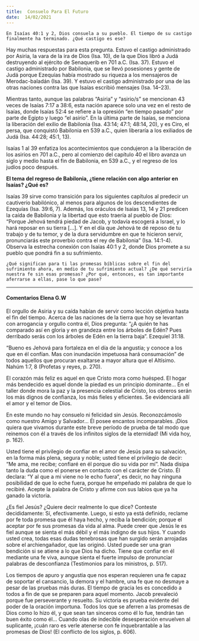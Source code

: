 ```yaml
---
title:  Consuelo Para El Futuro 
date:  14/02/2021
---
```


`En Isaías 40:1 y 2, Dios consuela a su pueblo. El tiempo de su castigo finalmente ha terminado. ¿Qué castigo es ese?`

Hay muchas respuestas para esta pregunta. Estuvo el castigo administrado por Asiria, la vara de la ira de Dios (Isa. 10), de la que Dios libró a Judá destruyendo al ejército de Senaquerib en 701 a.C. (Isa. 37). Estuvo el castigo administrado por Babilonia, que se llevó posesiones y gente de Judá porque Ezequías había mostrado su riqueza a los mensajeros de Merodac-baladán (Isa. 39). Y estuvo el castigo administrado por una de las otras naciones contra las que Isaías escribió mensajes (Isa. 14–23).

Mientras tanto, aunque las palabras “Asiria” y “asirio/s” se mencionan 43 veces de Isaías 7:17 a 38:6, esta nación aparece solo una vez en el resto de Isaías, donde Isaías 52:4 se refiere a la opresión “en tiempo pasado” por parte de Egipto y luego “el asirio”. En la última parte de Isaías, se menciona la liberación del exilio de Babilonia (Isa. 43:14; 47:1; 48:14, 20), y es Ciro, el persa, que conquistó Babilonia en 539 a.C., quien liberaría a los exiliados de Judá (Isa. 44:28; 45:1, 13).

Isaías 1 al 39 enfatiza los acontecimientos que condujeron a la liberación de los asirios en 701 a.C., pero al comienzo del capítulo 40 el libro avanza un siglo y medio hasta el fin de Babilonia, en 539 a.C., y el regreso de los judíos poco después.

**El tema del regreso de Babilonia, ¿tiene relación con algo anterior en Isaías? ¿Qué es?**

Isaías 39 sirve como transición para los siguientes capítulos al predecir un cautiverio babilónico, al menos para algunos de los descendientes de Ezequías (Isa. 39:6, 7). Además, los oráculos de Isaías 13, 14 y 21 predicen la caída de Babilonia y la libertad que esto traería al pueblo de Dios: “Porque Jehová tendrá piedad de Jacob, y todavía escogerá a Israel, y lo hará reposar en su tierra [...]. Y en el día que Jehová te dé reposo de tu trabajo y de tu temor, y de la dura servidumbre en que te hicieron servir, pronunciarás este proverbio contra el rey de Babilonia” (Isa. 14:1-4). Observa la estrecha conexión con Isaías 40:1 y 2, donde Dios promete a su pueblo que pondrá fin a su sufrimiento.

`¿Qué significan para ti las promesas bíblicas sobre el fin del sufrimiento ahora, en medio de tu sufrimiento actual? ¿De qué serviría nuestra fe sin esas promesas? ¿Por qué, entonces, es tan importante aferrarse a ellas, pase lo que pase?`

---

#### Comentarios Elena G.W

El orgullo de Asiria y su caída habían de servir como lección objetiva hasta el fin del tiempo. Acerca de las naciones de la tierra que hoy se levantan con arrogancia y orgullo contra él, Dios pregunta: “¿A quién te has comparado así en gloria y en grandeza entre los árboles de Edén? Pues derribado serás con los árboles de Edén en la tierra baja”. Ezequiel 31:18.

“Bueno es Jehová para fortaleza en el día de la angustia; y conoce a los que en él confían. Mas con inundación impetuosa hará consumación” de todos aquellos que procuran exaltarse a mayor altura que el Altísimo. Nahúm 1:7, 8 (Profetas y reyes, p. 270).

El corazón más feliz es aquel en que Cristo mora como huésped. El hogar más bendecido es aquel donde la piedad es un principio dominante… En el taller donde mora la paz y la presencia celestial de Cristo, los obreros serán los más dignos de confianza, los más fieles y eficientes. Se evidenciará allí el amor y el temor de Dios.

En este mundo no hay consuelo ni felicidad sin Jesús. Reconozcámoslo como nuestro Amigo y Salvador… Él posee encantos incomparables. ¡Dios quiera que vivamos durante este breve período de prueba de tal modo que reinemos con él a través de los infinitos siglos de la eternidad! (Mi vida hoy, p. 162).

Usted tiene el privilegio de confiar en el amor de Jesús para su salvación, en la forma más plena, segura y noble; usted tiene el privilegio de decir: “Me ama, me recibe; confiaré en él porque dio su vida por mí”. Nada disipa tanto la duda como el ponerse en contacto con el carácter de Cristo. Él declara: “Y al que a mí viene no le echo fuera”, es decir, no hay ninguna posibilidad de que lo eche fuera, porque he empeñado mi palabra de que lo recibiré. Acepte la palabra de Cristo y afirme con sus labios que ya ha ganado la victoria.

¿Es fiel Jesús? ¿Quiere decir realmente lo que dice? Conteste decididamente: Sí, efectivamente. Luego, si esto ya está definido, reclame por fe toda promesa que él haya hecho, y reciba la bendición; porque el aceptar por fe sus promesas da vida al alma. Puede creer que Jesús le es fiel aunque se sienta el más débil y el más indigno de sus hijos. Y cuando usted crea, todas esas dudas tenebrosas que han surgido serán arrojadas sobre el archiengañador, que las originó. Usted puede ser una gran bendición si se atiene a lo que Dios ha dicho. Tiene que confiar en él mediante una fe viva, aunque sienta el fuerte impulso de pronunciar palabras de desconfianza (Testimonios para los ministros, p. 517).

Los tiempos de apuro y angustia que nos esperan requieren una fe capaz de soportar el cansancio, la demora y el hambre, una fe que no desmaye a pesar de las pruebas más duras. El tiempo de gracia les es concedido a todos a fin de que se preparen para aquel momento. Jacob prevaleció porque fue perseverante y resuelto. Su victoria es prueba evidente del poder de la oración importuna. Todos los que se aferren a las promesas de Dios como lo hizo él, y que sean tan sinceros como él lo fue, tendrán tan buen éxito como él… Cuando olas de indecible desesperación envuelven al suplicante, ¡cuán raro es verle atenerse con fe inquebrantable a las promesas de Dios! (El conflicto de los siglos, p. 606).